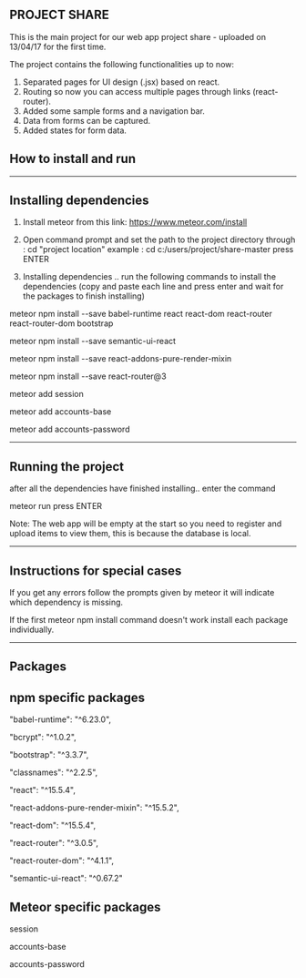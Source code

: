 PROJECT SHARE 
--------------------------------------------------------------------

This is the main project for our web app project share - uploaded on 13/04/17 for the first time.

The project contains the following functionalities up to now:

1. Separated pages for UI design (.jsx) based on react.
2. Routing so now you can access multiple pages through links (react-router).
3. Added some sample forms and a navigation bar. 
4. Data from forms can be captured.
5. Added states for form data.

How to install and run 
----------------------------------------------------------------------

------------------------------------------------------
Installing dependencies
------------------------------------------------------
1. Install meteor from this link: https://www.meteor.com/install

2. Open command prompt and set the path to the project directory
through : cd "project location" 
example : cd c:/users/project/share-master 
press ENTER 

3. Installing dependencies ..
run the following commands to install the dependencies 
(copy and paste each line and press enter and wait for the packages to finish installing) 

meteor npm install --save babel-runtime react react-dom react-router react-router-dom bootstrap

meteor npm install --save semantic-ui-react

meteor npm install --save react-addons-pure-render-mixin 

meteor npm install --save react-router@3

meteor add session

meteor add accounts-base

meteor add accounts-password

------------------------------------------------------
Running the project
------------------------------------------------------
after all the dependencies have finished installing..
enter the command 

meteor run
press ENTER

Note: The web app will be empty at the start so you need to register and upload items to view them, this is because the database is local.

-------------------------------------------------------
Instructions for special cases 
-------------------------------------------------------
If you get any errors follow the prompts given by meteor it will indicate which dependency
is missing. 

If the first meteor npm install command doesn't work install each package individually.


-------------------------------------------------------------------------------------------
Packages
-------------------------------------------------------------------------------------------

npm specific packages
-------------------------
"babel-runtime": "^6.23.0",  

"bcrypt": "^1.0.2",   

"bootstrap": "^3.3.7", 

"classnames": "^2.2.5",

"react": "^15.5.4",

"react-addons-pure-render-mixin": "^15.5.2",

"react-dom": "^15.5.4", 

"react-router": "^3.0.5", 

"react-router-dom": "^4.1.1",

"semantic-ui-react": "^0.67.2"


Meteor specific packages 
--------------------------
session

accounts-base

accounts-password
